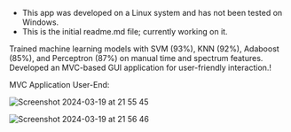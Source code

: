 
* This app was developed on a Linux system and has not been tested on Windows.
* This is the initial readme.md file; currently working on it.


Trained machine learning models with SVM (93%), KNN (92%), Adaboost (85%), and Perceptron (87%) on manual time and spectrum features. Developed an MVC-based GUI application for user-friendly interaction.!

MVC Application User-End:
  
![Screenshot 2024-03-19 at 21 55 45](https://github.com/barrShahar/MusicGnereApp/assets/59974036/735b0cd8-992c-4aa9-a399-24cd7151cd7d)

![Screenshot 2024-03-19 at 21 56 46](https://github.com/barrShahar/MusicGnereApp/assets/59974036/22edbddd-8054-4f0d-8568-88a258f434df)
